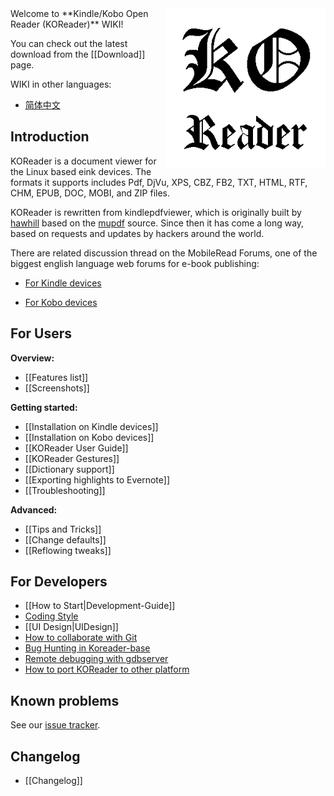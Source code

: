 <img align="right" src="https://github.com/koreader/koreader/raw/master/resources/koreader.png" height="256" width="256" />
Welcome to **Kindle/Kobo Open Reader (KOReader)** WIKI!

You can check out the latest download from the [[Download]] page.

WIKI in other languages:
* [简体中文](wiki/KOReader维基)

## Introduction

KOReader is a document viewer for the Linux based eink devices. The formats it supports includes Pdf, DjVu, XPS, CBZ, FB2, TXT, HTML, RTF, CHM, EPUB, DOC, MOBI, and ZIP files.

KOReader is rewritten from kindlepdfviewer, which is originally built by [hawhill](http://www.mobileread.com/forums/member.php?u=86292) based on the [mupdf](http://www.mupdf.com/) source. Since then it has come a long way, based on requests and updates by hackers around the world.

There are related discussion thread on the MobileRead Forums, one of the biggest english language web forums for e-book publishing:

* [For Kindle devices](http://www.mobileread.com/forums/showthread.php?t=209276)

* [For Kobo devices](http://www.mobileread.com/forums/showthread.php?t=216960)

## For Users

**Overview:**
* [[Features list]]
* [[Screenshots]]

**Getting started:**
* [[Installation on Kindle devices]]
* [[Installation on Kobo devices]]
* [[KOReader User Guide]]
* [[KOReader Gestures]]
* [[Dictionary support]]
* [[Exporting highlights to Evernote]]
* [[Troubleshooting]]

**Advanced:**
* [[Tips and Tricks]]
* [[Change defaults]]
* [[Reflowing tweaks]]

## For Developers

* [[How to Start|Development-Guide]]
* [Coding Style][coding_style]
* [[UI Design|UIDesign]]
* [How to collaborate with Git](https://github.com/koreader/koreader-base/wiki/CollaboratingWithGit)
* [Bug Hunting in Koreader-base][bug-hunt-base]
* [Remote debugging with gdbserver](https://github.com/koreader/koreader-base/wiki/Remote-debugging-with-gdbserver)
* [How to port KOReader to other platform][porting]

## Known problems
See our [issue tracker][issue-tracker].

## Changelog
* [[Changelog]]

[coding_style]:https://github.com/koreader/koreader-base/wiki/Coding-style
[nightly build script]:https://gist.github.com/4002028
[issue-tracker]:https://github.com/koreader/koreader/issues?state=open
[bug-hunt-base]:https://github.com/koreader/koreader-base/wiki/Bug-hunting-in-koreader-base
[porting]:https://github.com/koreader/koreader/wiki/porting